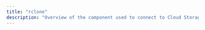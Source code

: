 ```yaml
---
title: "rclone"
description: "Overview of the component used to connect to Cloud Storage Providers."
---
```


